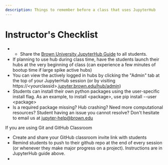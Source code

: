 ```yaml
---
description: Things to remember before a class that uses JupyterHub
---
```


# Instructor's Checklist

* * Share the [Brown University JupyterHub Guide](https://docs.ccv.brown.edu/jupyterhub)  to all students. 
* If planning to use hub during class time, have the students launch their hubs at the very beginning of class \(can experience a few minutes of bootup time if large spike active hubs\)
* You can view the actively logged in hubs by clicking the "Admin" tab at the top of your JupyterHub session \(or by visiting https://&lt;yourclassid&gt;.[jupyter.brown.edu/hub/admin](http://jupyter.brown.edu/hub/admin)\)
* Students can install their own python packages using the user-specific install flag. As an example, to install &lt;package&gt;, use pip install --user &lt;package&gt;
* Is a required package missing? Hub crashing? Need more computational resources? Student having an issue you cannot resolve? Don't hesitate to email us at [jupyter-help@brown.edu](mailto:jupyter-help@brown.edu)

If you are using Git and GitHub Classroom

* Create and share your GitHub classroom invite link with students
* Remind students to push to their github repo at the end of every session \(or whenever they make major progress on a project\). Instructions are in JupyterHub guide above.
* 
